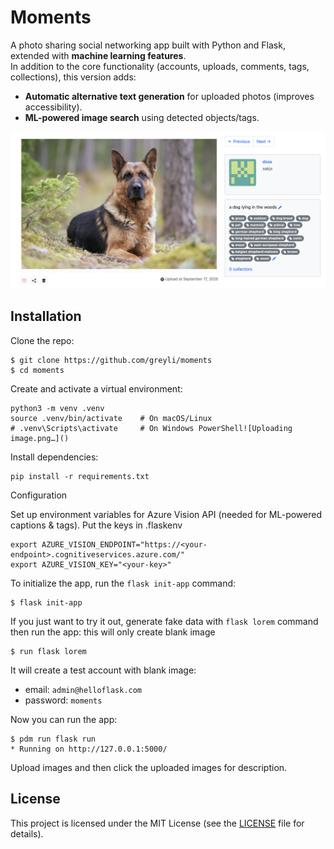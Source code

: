 # Moments

A photo sharing social networking app built with Python and Flask, extended with **machine learning features**.  
In addition to the core functionality (accounts, uploads, comments, tags, collections), this version adds:

- **Automatic alternative text generation** for uploaded photos (improves accessibility).  
- **ML-powered image search** using detected objects/tags.


![Screenshot](dog.png)

## Installation

Clone the repo:

```
$ git clone https://github.com/greyli/moments
$ cd moments
```

Create and activate a virtual environment:

```
python3 -m venv .venv
source .venv/bin/activate    # On macOS/Linux
# .venv\Scripts\activate     # On Windows PowerShell![Uploading image.png…]()

```

Install dependencies:

```
pip install -r requirements.txt
```

Configuration

Set up environment variables for Azure Vision API (needed for ML-powered captions & tags). Put the keys in .flaskenv

```
export AZURE_VISION_ENDPOINT="https://<your-endpoint>.cognitiveservices.azure.com/"
export AZURE_VISION_KEY="<your-key>"
```
To initialize the app, run the `flask init-app` command:

```
$ flask init-app
```

If you just want to try it out, generate fake data with `flask lorem` command then run the app: this will only create blank image

```
$ run flask lorem
```

It will create a test account with blank image:

* email: `admin@helloflask.com`
* password: `moments`

Now you can run the app:

```
$ pdm run flask run
* Running on http://127.0.0.1:5000/
```

Upload images and then click the uploaded images for description.
## License

This project is licensed under the MIT License (see the
[LICENSE](LICENSE) file for details).
